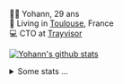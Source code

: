 <p>
  👨🏻 <bold>Yohann</bold>, 29 ans<br/>
  💼 Living in <a href="https://www.google.com/maps?q=toulouse">Toulouse</a>, France<br/>
  💻 CTO at <a href="https://trayvisor.com/">Trayvisor</a><br/>
</p>

<a href="https://github.com/anuraghazra/github-readme-stats"><img align="center" src="https://github-readme-stats-dviw-8taegaswk-yohann84ls-projects.vercel.app//api?username=yohann84L&show_icons=true&include_all_commits=true" alt="Yohann's github stats" /> </a>


<details>
  <summary>Some stats ...</summary><br/>
  

<!--START_SECTION:waka-->
![Code Time](http://img.shields.io/badge/Code%20Time-1%2C228%20hrs%2048%20mins-blue)

![Profile Views](http://img.shields.io/badge/Profile%20Views-0-blue)

**🐱 My GitHub Data** 

> 📦 440.9 kB Used in GitHub's Storage 
 > 
> 🏆 302 Contributions in the Year 2025
 > 
> 🚫 Not Opted to Hire
 > 
> 📜 26 Public Repositories 
 > 
> 🔑 21 Private Repositories 
 > 
**I'm an Early 🐤** 

```text
🌞 Morning                21366 commits       ████████░░░░░░░░░░░░░░░░░   30.26 % 
🌆 Daytime                40563 commits       ██████████████░░░░░░░░░░░   57.44 % 
🌃 Evening                8551 commits        ███░░░░░░░░░░░░░░░░░░░░░░   12.11 % 
🌙 Night                  136 commits         ░░░░░░░░░░░░░░░░░░░░░░░░░   00.19 % 
```
📅 **I'm Most Productive on Wednesday** 

```text
Monday                   13287 commits       █████░░░░░░░░░░░░░░░░░░░░   18.82 % 
Tuesday                  13257 commits       █████░░░░░░░░░░░░░░░░░░░░   18.77 % 
Wednesday                14746 commits       █████░░░░░░░░░░░░░░░░░░░░   20.88 % 
Thursday                 14369 commits       █████░░░░░░░░░░░░░░░░░░░░   20.35 % 
Friday                   13632 commits       █████░░░░░░░░░░░░░░░░░░░░   19.30 % 
Saturday                 489 commits         ░░░░░░░░░░░░░░░░░░░░░░░░░   00.69 % 
Sunday                   836 commits         ░░░░░░░░░░░░░░░░░░░░░░░░░   01.18 % 
```


📊 **This Week I Spent My Time On** 

```text
🕑︎ Time Zone: Europe/Paris

💬 Programming Languages: 
HTTP Request             56 mins             █████████████████████████   100.00 % 

🔥 Editors: 
Zed                      56 mins             █████████████████████████   100.00 % 

💻 Operating System: 
Mac                      56 mins             █████████████████████████   100.00 % 
```

**I Mostly Code in Python** 

```text
Python                   25 repos            ██████████████░░░░░░░░░░░   54.35 % 
Jupyter Notebook         4 repos             ██░░░░░░░░░░░░░░░░░░░░░░░   08.70 % 
JavaScript               3 repos             ██░░░░░░░░░░░░░░░░░░░░░░░   06.52 % 
HTML                     2 repos             █░░░░░░░░░░░░░░░░░░░░░░░░   04.35 % 
Shell                    1 repo              █░░░░░░░░░░░░░░░░░░░░░░░░   02.17 % 
```




 Last Updated on 29/03/2025 00:39:40 UTC
<!--END_SECTION:waka-->
